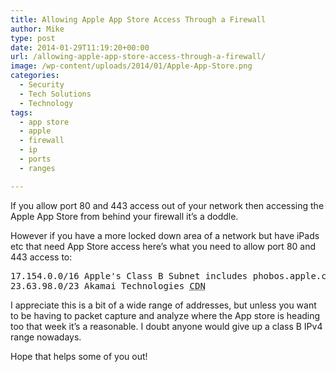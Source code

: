 ```yaml
---
title: Allowing Apple App Store Access Through a Firewall
author: Mike
type: post
date: 2014-01-29T11:19:20+00:00
url: /allowing-apple-app-store-access-through-a-firewall/
image: /wp-content/uploads/2014/01/Apple-App-Store.png
categories:
  - Security
  - Tech Solutions
  - Technology
tags:
  - app store
  - apple
  - firewall
  - ip
  - ports
  - ranges

---
```

If you allow port 80 and 443 access out of your network then accessing the Apple App Store from behind your firewall it&#8217;s a doddle.

However if you have a more locked down area of a network but have iPads etc that need App Store access here&#8217;s what you need to allow port 80 and 443 access to:

<pre>17.154.0.0/16 Apple's Class B Subnet includes phobos.apple.com address(es)
23.63.98.0/23 Akamai Technologies <abbr title="Content Distribution Network">CDN</abbr></pre>

I appreciate this is a bit of a wide range of addresses, but unless you want to be having to packet capture and analyze where the App store is heading too that week it&#8217;s a reasonable. I doubt anyone would give up a class B IPv4 range nowadays.

Hope that helps some of you out!